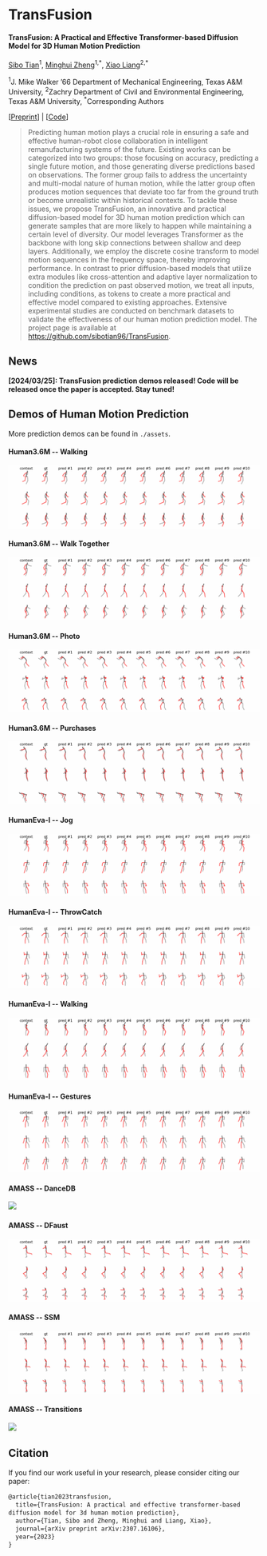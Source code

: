 # TransFusion
#### TransFusion: A Practical and Effective Transformer-based Diffusion Model for 3D Human Motion Prediction

[Sibo Tian](https://scholar.google.com/citations?hl=en&user=fv-tcZIAAAAJ)<sup>1</sup>, [Minghui Zheng](https://engineering.tamu.edu/mechanical/profiles/zheng-minghui.html)<sup>1,\*</sup>, [Xiao Liang](https://engineering.tamu.edu/civil/profiles/liang-xiao.html)<sup>2,\*</sup>

<sup>1</sup>J. Mike Walker ’66 Department of Mechanical Engineering, Texas A&M University, <sup>2</sup>Zachry Department of Civil and Environmental Engineering, Texas A&M University, <sup>\*</sup>Corresponding Authors

[[Preprint](https://arxiv.org/abs/2307.16106)] | [[Code](https://github.com/sibotian96/TransFusion)]

> Predicting human motion plays a crucial role in ensuring a safe and effective human-robot close collaboration in intelligent remanufacturing systems of the future. Existing works can be categorized into two groups: those focusing on accuracy, predicting a single future motion, and those generating diverse predictions based on observations. The former group fails to address the uncertainty and multi-modal nature of human motion, while the latter group often produces motion sequences that deviate too far from the ground truth or become unrealistic within historical contexts. To tackle these issues, we propose TransFusion, an innovative and practical diffusion-based model for 3D human motion prediction which can generate samples that are more likely to happen while maintaining a certain level of diversity. Our model leverages Transformer as the backbone with long skip connections between shallow and deep layers. Additionally, we employ the discrete cosine transform to model motion sequences in the frequency space, thereby improving performance. In contrast to prior diffusion-based models that utilize extra modules like cross-attention and adaptive layer normalization to condition the prediction on past observed motion, we treat all inputs, including conditions, as tokens to create a more practical and effective model compared to existing approaches. Extensive experimental studies are conducted on benchmark datasets to validate the effectiveness of our human motion prediction model. The project page is available at https://github.com/sibotian96/TransFusion.

## News

**[2024/03/25]: TransFusion prediction demos released! Code will be released once the paper is accepted. Stay tuned!**

## Demos of Human Motion Prediction

More prediction demos can be found in `./assets`.

#### Human3.6M -- Walking
![](assets/H36M_Walking.gif)

#### Human3.6M -- Walk Together
![](assets/H36M_WalkTogether.gif)

#### Human3.6M -- Photo
![](assets/H36M_Photo.gif)

#### Human3.6M -- Purchases
![](assets/H36M_Purchases.gif)

#### HumanEva-I -- Jog
![](assets/HumanEva_Jog.gif)

#### HumanEva-I -- ThrowCatch
![](assets/HumanEva_ThrowCatch.gif)

#### HumanEva-I -- Walking
![](assets/HumanEva_Walking.gif)

#### HumanEva-I -- Gestures
![](assets/HumanEva_Gestures.gif)

#### AMASS -- DanceDB
![](assets/AMASS_DanceDB.gif)

#### AMASS -- DFaust
![](assets/AMASS_DFaust.gif)

#### AMASS -- SSM
![](assets/AMASS_SSM.gif)

#### AMASS -- Transitions
![](assets/AMASS_Transitions.gif)

## Citation
If you find our work useful in your research, please consider citing our paper:
```
@article{tian2023transfusion,
  title={TransFusion: A practical and effective transformer-based diffusion model for 3d human motion prediction},
  author={Tian, Sibo and Zheng, Minghui and Liang, Xiao},
  journal={arXiv preprint arXiv:2307.16106},
  year={2023}
}
```
